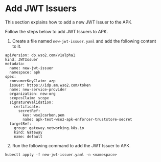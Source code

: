 # Add JWT Issuers

This section explains how to add a new JWT Issuer to the APK.

Follow the steps below to add JWT Issuers to APK.

1. Create a file named `new-jwt-issuer.yaml` and add the following content to it.

```
apiVersion: dp.wso2.com/v1alpha1
kind: JWTIssuer
metadata:
  name: new-jwt-issuer
  namespace: apk
spec:
  consumerKeyClaim: azp
  issuer: https://idp.am.wso2.com/token
  name: new-service-provider
  organization: new-org
  scopesClaim: scope
  signatureValidation:
    certificate:
      secretRef:
        key: wso2carbon.pem
        name: apk-test-wso2-apk-enforcer-truststore-secret
  targetRef:
    group: gateway.networking.k8s.io
    kind: Gateway
    name: default
```

2. Run the following command to add the JWT Issuer to APK.

```
kubectl apply -f new-jwt-issuer.yaml -n <namespace>
```